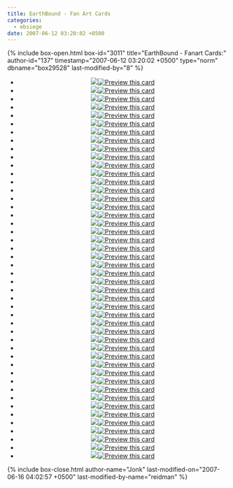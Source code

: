 ```yaml
---
title: EarthBound - Fan Art Cards
categories:
  - ebsiege
date: 2007-06-12 03:20:02 +0500
---
```

{% include box-open.html box-id="3011" title="EarthBound - Fanart Cards:" author-id="137" timestamp="2007-06-12 03:20:02 +0500" type="norm" dbname="box29528" last-modified-by="8" %}
<div style="text-align: center;">
<ul class="thumbprevs">
<li><a href="../pdfs/eb_fanart_01.pdf"><img src="../thumbs/eb_fanart_01.jpg" /></a><a rel="lightbox[mailn]" href="../resized/eb_fanart_01.jpg"><img class="preview" src="../preview.png" title="Preview this card" /></a></li>
<li><a href="../pdfs/eb_fanart_02.pdf"><img src="../thumbs/eb_fanart_02.jpg" /></a><a rel="lightbox[mailn]" href="../resized/eb_fanart_02.jpg"><img class="preview" src="../preview.png" title="Preview this card" /></a></li>
<li><a href="../pdfs/eb_fanart_03.pdf"><img src="../thumbs/eb_fanart_03.jpg" /></a><a rel="lightbox[mailn]" href="../resized/eb_fanart_03.jpg"><img class="preview" src="../preview.png" title="Preview this card" /></a></li>
<li><a href="../pdfs/eb_fanart_04.pdf"><img src="../thumbs/eb_fanart_04.jpg" /></a><a rel="lightbox[mailn]" href="../resized/eb_fanart_04.jpg"><img class="preview" src="../preview.png" title="Preview this card" /></a></li>
<li><a href="../pdfs/eb_fanart_05.pdf"><img src="../thumbs/eb_fanart_05.jpg" /></a><a rel="lightbox[mailn]" href="../resized/eb_fanart_05.jpg"><img class="preview" src="../preview.png" title="Preview this card" /></a></li>
<li><a href="../pdfs/eb_fanart_06.pdf"><img src="../thumbs/eb_fanart_06.jpg" /></a><a rel="lightbox[mailn]" href="../resized/eb_fanart_06.jpg"><img class="preview" src="../preview.png" title="Preview this card" /></a></li>
<li><a href="../pdfs/eb_fanart_07.pdf"><img src="../thumbs/eb_fanart_07.jpg" /></a><a rel="lightbox[mailn]" href="../resized/eb_fanart_07.jpg"><img class="preview" src="../preview.png" title="Preview this card" /></a></li>
<li><a href="../pdfs/eb_fanart_08.pdf"><img src="../thumbs/eb_fanart_08.jpg" /></a><a rel="lightbox[mailn]" href="../resized/eb_fanart_08.jpg"><img class="preview" src="../preview.png" title="Preview this card" /></a></li>
<li><a href="../pdfs/eb_fanart_09.pdf"><img src="../thumbs/eb_fanart_09.jpg" /></a><a rel="lightbox[mailn]" href="../resized/eb_fanart_09.jpg"><img class="preview" src="../preview.png" title="Preview this card" /></a></li>
<li><a href="../pdfs/eb_fanart_10.pdf"><img src="../thumbs/eb_fanart_10.jpg" /></a><a rel="lightbox[mailn]" href="../resized/eb_fanart_10.jpg"><img class="preview" src="../preview.png" title="Preview this card" /></a></li>
<li><a href="../pdfs/eb_fanart_11.pdf"><img src="../thumbs/eb_fanart_11.jpg" /></a><a rel="lightbox[mailn]" href="../resized/eb_fanart_11.jpg"><img class="preview" src="../preview.png" title="Preview this card" /></a></li>
<li><a href="../pdfs/eb_fanart_12.pdf"><img src="../thumbs/eb_fanart_12.jpg" /></a><a rel="lightbox[mailn]" href="../resized/eb_fanart_12.jpg"><img class="preview" src="../preview.png" title="Preview this card" /></a></li>
<li><a href="../pdfs/eb_fanart_13.pdf"><img src="../thumbs/eb_fanart_13.jpg" /></a><a rel="lightbox[mailn]" href="../resized/eb_fanart_13.jpg"><img class="preview" src="../preview.png" title="Preview this card" /></a></li>
<li><a href="../pdfs/eb_fanart_14.pdf"><img src="../thumbs/eb_fanart_14.jpg" /></a><a rel="lightbox[mailn]" href="../resized/eb_fanart_14.jpg"><img class="preview" src="../preview.png" title="Preview this card" /></a></li>
<li><a href="../pdfs/eb_fanart_15.pdf"><img src="../thumbs/eb_fanart_15.jpg" /></a><a rel="lightbox[mailn]" href="../resized/eb_fanart_15.jpg"><img class="preview" src="../preview.png" title="Preview this card" /></a></li>
<li><a href="../pdfs/eb_fanart_16.pdf"><img src="../thumbs/eb_fanart_16.jpg" /></a><a rel="lightbox[mailn]" href="../resized/eb_fanart_16.jpg"><img class="preview" src="../preview.png" title="Preview this card" /></a></li>
<li><a href="../pdfs/eb_fanart_17.pdf"><img src="../thumbs/eb_fanart_17.jpg" /></a><a rel="lightbox[mailn]" href="../resized/eb_fanart_17.jpg"><img class="preview" src="../preview.png" title="Preview this card" /></a></li>
<li><a href="../pdfs/eb_fanart_18.pdf"><img src="../thumbs/eb_fanart_18.jpg" /></a><a rel="lightbox[mailn]" href="../resized/eb_fanart_18.jpg"><img class="preview" src="../preview.png" title="Preview this card" /></a></li>
<li><a href="../pdfs/eb_fanart_19.pdf"><img src="../thumbs/eb_fanart_19.jpg" /></a><a rel="lightbox[mailn]" href="../resized/eb_fanart_19.jpg"><img class="preview" src="../preview.png" title="Preview this card" /></a></li>
<li><a href="../pdfs/eb_fanart_20.pdf"><img src="../thumbs/eb_fanart_20.jpg" /></a><a rel="lightbox[mailn]" href="../resized/eb_fanart_20.jpg"><img class="preview" src="../preview.png" title="Preview this card" /></a></li>
<li><a href="../pdfs/eb_fanart_21.pdf"><img src="../thumbs/eb_fanart_21.jpg" /></a><a rel="lightbox[mailn]" href="../resized/eb_fanart_21.jpg"><img class="preview" src="../preview.png" title="Preview this card" /></a></li>
<li><a href="../pdfs/eb_fanart_22.pdf"><img src="../thumbs/eb_fanart_22.jpg" /></a><a rel="lightbox[mailn]" href="../resized/eb_fanart_22.jpg"><img class="preview" src="../preview.png" title="Preview this card" /></a></li>
<li><a href="../pdfs/eb_fanart_23.pdf"><img src="../thumbs/eb_fanart_23.jpg" /></a><a rel="lightbox[mailn]" href="../resized/eb_fanart_23.jpg"><img class="preview" src="../preview.png" title="Preview this card" /></a></li>
<li><a href="../pdfs/eb_fanart_24.pdf"><img src="../thumbs/eb_fanart_24.jpg" /></a><a rel="lightbox[mailn]" href="../resized/eb_fanart_24.jpg"><img class="preview" src="../preview.png" title="Preview this card" /></a></li>
<li><a href="../pdfs/eb_fanart_25.pdf"><img src="../thumbs/eb_fanart_25.jpg" /></a><a rel="lightbox[mailn]" href="../resized/eb_fanart_25.jpg"><img class="preview" src="../preview.png" title="Preview this card" /></a></li>
<li><a href="../pdfs/eb_fanart_26.pdf"><img src="../thumbs/eb_fanart_26.jpg" /></a><a rel="lightbox[mailn]" href="../resized/eb_fanart_26.jpg"><img class="preview" src="../preview.png" title="Preview this card" /></a></li>
<li><a href="../pdfs/eb_fanart_27.pdf"><img src="../thumbs/eb_fanart_27.jpg" /></a><a rel="lightbox[mailn]" href="../resized/eb_fanart_27.jpg"><img class="preview" src="../preview.png" title="Preview this card" /></a></li>
<li><a href="../pdfs/eb_fanart_28.pdf"><img src="../thumbs/eb_fanart_28.jpg" /></a><a rel="lightbox[mailn]" href="../resized/eb_fanart_28.jpg"><img class="preview" src="../preview.png" title="Preview this card" /></a></li>
<li><a href="../pdfs/eb_fanart_29.pdf"><img src="../thumbs/eb_fanart_29.jpg" /></a><a rel="lightbox[mailn]" href="../resized/eb_fanart_29.jpg"><img class="preview" src="../preview.png" title="Preview this card" /></a></li>
<li><a href="../pdfs/eb_fanart_30.pdf"><img src="../thumbs/eb_fanart_30.jpg" /></a><a rel="lightbox[mailn]" href="../resized/eb_fanart_30.jpg"><img class="preview" src="../preview.png" title="Preview this card" /></a></li>
<li><a href="../pdfs/eb_fanart_31.pdf"><img src="../thumbs/eb_fanart_31.jpg" /></a><a rel="lightbox[mailn]" href="../resized/eb_fanart_31.jpg"><img class="preview" src="../preview.png" title="Preview this card" /></a></li>
<li><a href="../pdfs/eb_fanart_32.pdf"><img src="../thumbs/eb_fanart_32.jpg" /></a><a rel="lightbox[mailn]" href="../resized/eb_fanart_32.jpg"><img class="preview" src="../preview.png" title="Preview this card" /></a></li>
<li><a href="../pdfs/eb_fanart_33.pdf"><img src="../thumbs/eb_fanart_33.jpg" /></a><a rel="lightbox[mailn]" href="../resized/eb_fanart_33.jpg"><img class="preview" src="../preview.png" title="Preview this card" /></a></li>
<li><a href="../pdfs/eb_fanart_34.pdf"><img src="../thumbs/eb_fanart_34.jpg" /></a><a rel="lightbox[mailn]" href="../resized/eb_fanart_34.jpg"><img class="preview" src="../preview.png" title="Preview this card" /></a></li>
<li><a href="../pdfs/eb_fanart_35.pdf"><img src="../thumbs/eb_fanart_35.jpg" /></a><a rel="lightbox[mailn]" href="../resized/eb_fanart_35.jpg"><img class="preview" src="../preview.png" title="Preview this card" /></a></li>
<li><a href="../pdfs/eb_fanart_36.pdf"><img src="../thumbs/eb_fanart_36.jpg" /></a><a rel="lightbox[mailn]" href="../resized/eb_fanart_36.jpg"><img class="preview" src="../preview.png" title="Preview this card" /></a></li>
<li><a href="../pdfs/eb_fanart_37.pdf"><img src="../thumbs/eb_fanart_37.jpg" /></a><a rel="lightbox[mailn]" href="../resized/eb_fanart_37.jpg"><img class="preview" src="../preview.png" title="Preview this card" /></a></li>
<li><a href="../pdfs/eb_fanart_38.pdf"><img src="../thumbs/eb_fanart_38.jpg" /></a><a rel="lightbox[mailn]" href="../resized/eb_fanart_38.jpg"><img class="preview" src="../preview.png" title="Preview this card" /></a></li>
<li><a href="../pdfs/eb_fanart_39.pdf"><img src="../thumbs/eb_fanart_39.jpg" /></a><a rel="lightbox[mailn]" href="../resized/eb_fanart_39.jpg"><img class="preview" src="../preview.png" title="Preview this card" /></a></li>
<li><a href="../pdfs/eb_fanart_40.pdf"><img src="../thumbs/eb_fanart_40.jpg" /></a><a rel="lightbox[mailn]" href="../resized/eb_fanart_40.jpg"><img class="preview" src="../preview.png" title="Preview this card" /></a></li>
<li><a href="../pdfs/eb_fanart_41.pdf"><img src="../thumbs/eb_fanart_41.jpg" /></a><a rel="lightbox[mailn]" href="../resized/eb_fanart_41.jpg"><img class="preview" src="../preview.png" title="Preview this card" /></a></li>
<li><a href="../pdfs/eb_fanart_42.pdf"><img src="../thumbs/eb_fanart_42.jpg" /></a><a rel="lightbox[mailn]" href="../resized/eb_fanart_42.jpg"><img class="preview" src="../preview.png" title="Preview this card" /></a></li>
<li><a href="../pdfs/eb_fanart_43.pdf"><img src="../thumbs/eb_fanart_43.jpg" /></a><a rel="lightbox[mailn]" href="../resized/eb_fanart_43.jpg"><img class="preview" src="../preview.png" title="Preview this card" /></a></li>
<li><a href="../pdfs/eb_fanart_44.pdf"><img src="../thumbs/eb_fanart_44.jpg" /></a><a rel="lightbox[mailn]" href="../resized/eb_fanart_44.jpg"><img class="preview" src="../preview.png" title="Preview this card" /></a></li>
<li><a href="../pdfs/eb_fanart_45.pdf"><img src="../thumbs/eb_fanart_45.jpg" /></a><a rel="lightbox[mailn]" href="../resized/eb_fanart_45.jpg"><img class="preview" src="../preview.png" title="Preview this card" /></a></li>
<li><a href="../pdfs/eb_fanart_46.pdf"><img src="../thumbs/eb_fanart_46.jpg" /></a><a rel="lightbox[mailn]" href="../resized/eb_fanart_46.jpg"><img class="preview" src="../preview.png" title="Preview this card" /></a></li>
</ul></div>
{% include box-close.html author-name="Jonk" last-modified-on="2007-06-16 04:02:57 +0500" last-modified-by-name="reidman" %}
